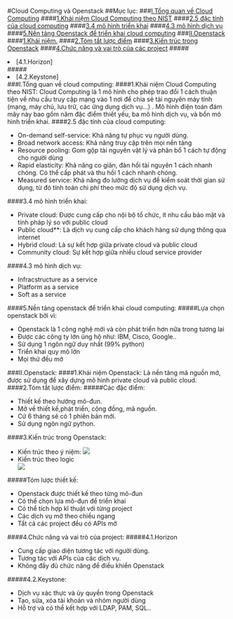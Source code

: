 #Cloud Computing và Openstack
##Mục lục:
###[I.Tổng quan về Cloud Computing](#cloud)
####[1.Khái niệm Cloud Computing theo NIST](#khainiem)
####[2.5 đặc tính của cloud computing](#5dactinh)
####[3.4 mô hình triển khai](#mohinh)
####[4.3 mô hình dịch vụ](#dichvu)
####[5.Nền tảng Openstack để triển khai cloud computing](#nentang)
###[II.Openstack](#openstack)
####[1.Khái niệm.](#khainiemopenstack)
####[2.Tóm tắt lược điểm](#tomtat)
####[3.Kiến trúc trong Openstack](#kientruc)
####[4.Chức năng và vai trò của các project](#chucnang)
#####<li>[4.1.Horizon]</li>
#####<li>[4.2.Keystone]</li>
<a name="cloud"></a>
###I.Tổng quan về cloud computing:
<a name="khainiem"></a>
####1.Khái niệm Cloud Computing theo NIST:
Cloud Computing là 1 mô hình cho phép trao đổi 1 cách thuận tiện về nhu cầu truy cập mạng vào 1 nơi để chia sẻ tài nguyên máy tính (mạng, máy chủ, lưu trữ, các ứng dụng dịch vụ...) . Mô hình điện toán đám mây này bao gồm năm đặc điểm thiết yếu, ba mô hình dịch vụ, và bốn mô hình triển khai.
<a name="5dactinh"></a>
####2.5 đặc tính của cloud computing:
<ul>
<li>On-demand self-service: Khả năng tự phục vụ người dùng.</li>
<li>Broad network access: Khả năng truy cập trên mọi nền tảng</li>
<li>Resource pooling: Gom gộp tài nguyên vật lý và phân bổ 1 cách tự động cho người dùng</li>
<li>Rapid elasticity: Khả năng co giãn, đàn hồi tài nguyên 1 cách nhanh chóng. Có thể cấp phát và thu hồi 1 cách nhanh chóng.</li>
<li>Measured service: Khả năng đo lường dịch vụ để kiểm soát thời gian sử dụng, từ đó tính toán chi phí theo mức độ sử dụng dịch vụ.</li>
</ul>
<a name="mohinh"></a>
####3.4 mô hình triển khai:
<ul>
<li>Private cloud: Được cung cấp cho nội bộ tổ chức, ít nhu cầu bảo mật và tính pháp lý so với public cloud</li>
<li>Public cloud**: Là dịch vụ cung cấp cho khách hàng sử dụng thông qua internet</li>
<li>Hybrid cloud: Là sự kết hợp giữa private cloud và public cloud</li>
<li>Community cloud: Sự kết hợp giữa nhiều cloud service provider</li>
</ul>
<a name="dichvu"></a>
####4.3 mô hình dịch vụ:
<ul>
<li>Infracstructure as a service</li>
<li>Platform as a service</li>
<li>Soft as a service</li>
</ul>
<a name="nentang"></a>
####5.Nền tảng openstack để triển khai cloud computing:
#####Lựa chọn openstack bởi vì:
<ul>
<li>Openstack là 1 công nghệ mới và còn phát triển hơn nữa trong tương lai</li>
<li>Được các công ty lớn ủng hộ như: IBM, Cisco, Google..</li>
<li>Sử dụng 1 ngôn ngữ duy nhất (99% python)</li>
<li>Triển khai quy mô lớn</li>
<li>Mọi thứ đều mở</li>
</ul>
<a name="openstack"></a>
###II.Openstack:
<a name="khainiemopenstack"></a>
####1.Khái niệm Openstack:
Là nền tảng mã nguồn mở, được sử dụng để xây dựng mô hình private cloud và public cloud.
<a name="tomtat"></a>
####2.Tóm tắt lược điểm:
#####Các đặc điểm:
<ul>
<li>Thiết kế theo hướng mô-đun.</li>
<li>Mở về thiết kế,phát triển, cộng đồng, mã nguồn.</li>
<li>Cứ 6 tháng sẽ có 1 phiên bản mới.</li>
<li>Sử dụng ngôn ngữ python.</li>
</ul>
<a name="kientruc"></a>
####3.Kiến trúc trong Openstack:
<ul>
<li>Kiến trúc theo ý niệm:
<img src="http://docs.openstack.org/juno/install-guide/install/apt/content/figures/1/a/common/figures/openstack_havana_conceptual_arch.png">
<li>Kiến trúc theo logic</li>
<img src="http://docs.openstack.org/icehouse/training-guides/content/figures/5/a/figures/openstack-arch-havana-logical-v1.jpg">
</ul>
#####Tóm lược thiết kế:
<ul>
<li>Openstack được thiết kế theo từng mô-đun</li>
<li>Có thể chọn lựa mô-đun để triển khai</li>
<li>Có thể tích hợp kĩ thuật với từng project</li>
<li>Các dịch vụ mở theo chiều ngang</li>
<li>Tất cả các project đều có APIs mở</li>
</ul>
<a name="chucnang"></a>
####4.Chức năng và vai trò của project:
#####4.1.Horizon
<ul>
<li>Cung cấp giao diện tương tác với người dùng.</li>
<li>Tương tác với APIs của các dịch vụ.</li>
<li>Không đầy đủ chức năng để điều khiển Openstack</li>
</ul>
#####4.2.Keystone:
<ul>
<li>Dịch vụ xác thực và ủy quyền trong Openstack</li>
<li>Tạo, sửa, xóa tài khoản và nhóm người dùng</li>
<li>Hỗ trợ và có thể kết hợp với LDAP, PAM, SQL..</li>
</ul>






















 

